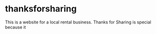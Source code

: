 # thanksforsharing
This is a website for a local rental business. Thanks for Sharing is special because it 